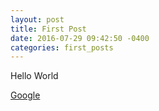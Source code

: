 ```yaml
---
layout: post
title: First Post
date: 2016-07-29 09:42:50 -0400
categories: first_posts
---
```


Hello World

[Google][google]

[google]: http://google.com

